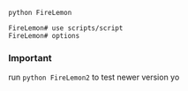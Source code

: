`python FireLemon`
```
FireLemon# use scripts/script
FireLemon# options
```
### Important
run `python FireLemon2` 
to test newer version
yo
